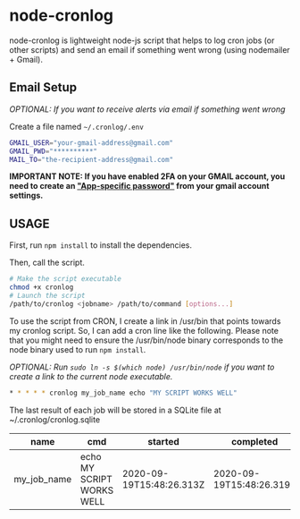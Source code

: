 # node-cronlog

node-cronlog is lightweight node-js script that helps to log cron jobs (or other scripts) and send an email if something went wrong (using nodemailer + Gmail).

## Email Setup

*OPTIONAL: If you want to receive alerts via email if something went wrong*

Create a file named `~/.cronlog/.env`
```bash ~/.cronlog/.env
GMAIL_USER="your-gmail-address@gmail.com"
GMAIL_PWD="**********"
MAIL_TO="the-recipient-address@gmail.com"
```

**IMPORTANT NOTE: If you have enabled 2FA on your GMAIL account, you need to create an ["App-specific password"](https://www.google.com/url?sa=t&rct=j&q=&esrc=s&source=web&cd=&cad=rja&uact=8&ved=2ahUKEwjCzsLKw_XrAhVL5uAKHeN2DBMQFjAAegQIAxAB&url=https%3A%2F%2Fsupport.google.com%2Faccounts%2Fanswer%2F185833%3Fhl%3Den&usg=AOvVaw2qwXmKRTjsa0k-q38HqJIX) from your gmail account settings.**

## USAGE

First, run `npm install` to install the dependencies.

Then, call the script.
```bash
# Make the script executable
chmod +x cronlog
# Launch the script
/path/to/cronlog <jobname> /path/to/command [options...] 
```

To use the script from CRON, I create a link in /usr/bin that points towards my cronlog script. So, I can add a cron line like the following.
Please note that you might need to ensure the /usr/bin/node binary corresponds to the node binary used to run `npm install`.

*OPTIONAL: Run `sudo ln -s $(which node) /usr/bin/node` if you want to create a link to the current node executable.*

```bash
* * * * * cronlog my_job_name echo "MY SCRIPT WORKS WELL"
```

The last result of each job will be stored in a SQLite file at ~/.cronlog/cronlog.sqlite

|name       |cmd                 |started                 |completed               |duration  |output                   |status    
|---------- |--------------------|------------------------|------------------------|----------|-------------------------|----------
|my_job_name|echo MY SCRIPT WORKS WELL|2020-09-19T15:48:26.313Z|2020-09-19T15:48:26.319Z|0.006|MY SCRIPT WORKS WELL     |0